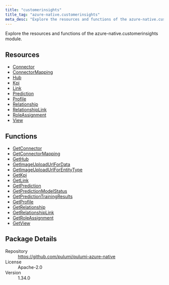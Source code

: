 ```yaml
---
title: "customerinsights"
title_tag: "azure-native.customerinsights"
meta_desc: "Explore the resources and functions of the azure-native.customerinsights module."
---
```


<!-- WARNING: this file was generated by Pulumi Docs Generator. -->
<!-- Do not edit by hand unless you're certain you know what you are doing! -->

Explore the resources and functions of the azure-native.customerinsights module.

<h2 id="resources">Resources</h2>
<ul class="api">
    <li><a href="connector" title="Connector"><span class="symbol resource"></span>Connector</a></li>
    <li><a href="connectormapping" title="ConnectorMapping"><span class="symbol resource"></span>ConnectorMapping</a></li>
    <li><a href="hub" title="Hub"><span class="symbol resource"></span>Hub</a></li>
    <li><a href="kpi" title="Kpi"><span class="symbol resource"></span>Kpi</a></li>
    <li><a href="link" title="Link"><span class="symbol resource"></span>Link</a></li>
    <li><a href="prediction" title="Prediction"><span class="symbol resource"></span>Prediction</a></li>
    <li><a href="profile" title="Profile"><span class="symbol resource"></span>Profile</a></li>
    <li><a href="relationship" title="Relationship"><span class="symbol resource"></span>Relationship</a></li>
    <li><a href="relationshiplink" title="RelationshipLink"><span class="symbol resource"></span>RelationshipLink</a></li>
    <li><a href="roleassignment" title="RoleAssignment"><span class="symbol resource"></span>RoleAssignment</a></li>
    <li><a href="view" title="View"><span class="symbol resource"></span>View</a></li>
</ul>

<h2 id="functions">Functions</h2>
<ul class="api">
    <li><a href="getconnector" title="GetConnector"><span class="symbol function"></span>GetConnector</a></li>
    <li><a href="getconnectormapping" title="GetConnectorMapping"><span class="symbol function"></span>GetConnectorMapping</a></li>
    <li><a href="gethub" title="GetHub"><span class="symbol function"></span>GetHub</a></li>
    <li><a href="getimageuploadurlfordata" title="GetImageUploadUrlForData"><span class="symbol function"></span>GetImageUploadUrlForData</a></li>
    <li><a href="getimageuploadurlforentitytype" title="GetImageUploadUrlForEntityType"><span class="symbol function"></span>GetImageUploadUrlForEntityType</a></li>
    <li><a href="getkpi" title="GetKpi"><span class="symbol function"></span>GetKpi</a></li>
    <li><a href="getlink" title="GetLink"><span class="symbol function"></span>GetLink</a></li>
    <li><a href="getprediction" title="GetPrediction"><span class="symbol function"></span>GetPrediction</a></li>
    <li><a href="getpredictionmodelstatus" title="GetPredictionModelStatus"><span class="symbol function"></span>GetPredictionModelStatus</a></li>
    <li><a href="getpredictiontrainingresults" title="GetPredictionTrainingResults"><span class="symbol function"></span>GetPredictionTrainingResults</a></li>
    <li><a href="getprofile" title="GetProfile"><span class="symbol function"></span>GetProfile</a></li>
    <li><a href="getrelationship" title="GetRelationship"><span class="symbol function"></span>GetRelationship</a></li>
    <li><a href="getrelationshiplink" title="GetRelationshipLink"><span class="symbol function"></span>GetRelationshipLink</a></li>
    <li><a href="getroleassignment" title="GetRoleAssignment"><span class="symbol function"></span>GetRoleAssignment</a></li>
    <li><a href="getview" title="GetView"><span class="symbol function"></span>GetView</a></li>
</ul>

<h2 id="package-details">Package Details</h2>
<dl class="package-details">
	<dt>Repository</dt>
	<dd><a href="https://github.com/pulumi/pulumi-azure-native">https://github.com/pulumi/pulumi-azure-native</a></dd>
	<dt>License</dt>
	<dd>Apache-2.0</dd>
	<dt>Version</dt>
	<dd>1.34.0</dd>
</dl>

